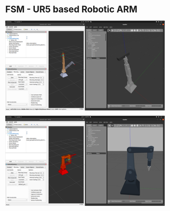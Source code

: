 # FSM - UR5 based Robotic ARM 

![Alt text](https://raw.githubusercontent.com/jchaudhary21/fsm_arm/main/media/III.png)

![Alt text](https://raw.githubusercontent.com/jchaudhary21/fsm_arm/main/media/IV.png)
